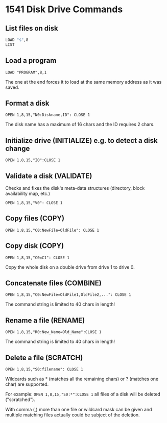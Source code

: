 # 1541 Disk Drive Commands

## List files on disk

```sh
LOAD "$",8
LIST
```

## Load a program

`LOAD "PROGRAM",8,1`

The one at the end forces it to load at the same memory address as it was saved.

## Format a disk

`OPEN 1,8,15,"N0:Diskname,ID": CLOSE 1`

The disk name has a maximum of 16 chars and the ID requires 2 chars.

## Initialize drive (INITIALIZE) e.g. to detect a disk change

`OPEN 1,8,15,"I0":CLOSE 1`

## Validate a disk (VALIDATE)

Checks and fixes the disk's meta-data structures (directory, block availability map, etc.)

`OPEN 1,8,15,"V0": CLOSE 1`

## Copy files (COPY)

`OPEN 1,8,15,"C0:NewFile=OldFile": CLOSE 1`

## Copy disk (COPY)

`OPEN 1,8,15,"C0=C1": CLOSE 1`

Copy the whole disk on a double drive from drive 1 to drive 0.

## Concatenate files (COMBINE)

`OPEN 1,8,15,"C0:NewFile=OldFile1,OldFile2,...": CLOSE 1`

The command string is limited to 40 chars in length!

## Rename a file (RENAME)

`OPEN 1,8,15,"R0:New_Name=Old_Name":CLOSE 1`

The command string is limited to 40 chars in length!

## Delete a file (SCRATCH)

`OPEN 1,8,15,"S0:filename": CLOSE 1`

Wildcards such as * (matches all the remaining chars) or ? (matches one char) are supported.

For example: `OPEN 1,8,15,"S0:*":CLOSE 1` all files of a disk will be deleted ("scratched").

With comma (,) more than one file or wildcard mask can be given and multiple matching files actually could be subject of the deletion.
